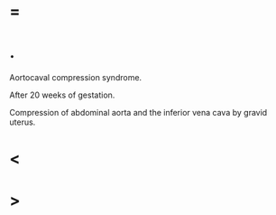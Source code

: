 # =

# .

Aortocaval compression syndrome.

After 20 weeks of gestation.

Compression of abdominal aorta and the inferior vena cava by gravid uterus.

# <

# >
